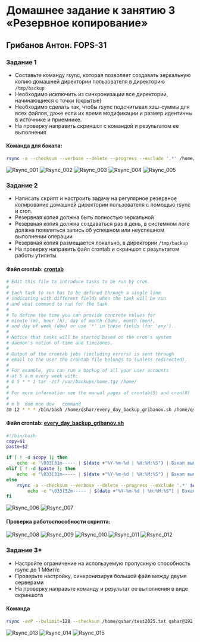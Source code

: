 # Домашнее задание к занятию 3 «Резервное копирование»
## Грибанов Антон. FOPS-31

### Задание 1
- Составьте команду rsync, которая позволяет создавать зеркальную копию домашней директории пользователя в директорию `/tmp/backup`
- Необходимо исключить из синхронизации все директории, начинающиеся с точки (скрытые)
- Необходимо сделать так, чтобы rsync подсчитывал хэш-суммы для всех файлов, даже если их время модификации и размер идентичны в источнике и приемнике.
- На проверку направить скриншот с командой и результатом ее выполнения

#### Команда для бэкапа:
```bash
rsync -a --checksum --verbose --delete --progress --exclude '.*' /home/qshar/ /tmp/backup
```
![Rsync_001](https://github.com/Qshar1408/sflt-homeworks-03/blob/main/img/sflt03_001.png)
![Rsync_002](https://github.com/Qshar1408/sflt-homeworks-03/blob/main/img/sflt03_002.png)
![Rsync_003](https://github.com/Qshar1408/sflt-homeworks-03/blob/main/img/sflt03_003.png)
![Rsync_004](https://github.com/Qshar1408/sflt-homeworks-03/blob/main/img/sflt03_004.png)
![Rsync_005](https://github.com/Qshar1408/sflt-homeworks-03/blob/main/img/sflt03_005.png)

### Задание 2
- Написать скрипт и настроить задачу на регулярное резервное копирование домашней директории пользователя с помощью rsync и cron.
- Резервная копия должна быть полностью зеркальной
- Резервная копия должна создаваться раз в день, в системном логе должна появляться запись об успешном или неуспешном выполнении операции
- Резервная копия размещается локально, в директории `/tmp/backup`
- На проверку направить файл crontab и скриншот с результатом работы утилиты.

#### Файл crontab: [crontab](https://github.com/Qshar1408/sflt-homeworks-03/blob/main/files/crontab)
```bash
# Edit this file to introduce tasks to be run by cron.
# 
# Each task to run has to be defined through a single line
# indicating with different fields when the task will be run
# and what command to run for the task
# 
# To define the time you can provide concrete values for
# minute (m), hour (h), day of month (dom), month (mon),
# and day of week (dow) or use '*' in these fields (for 'any').
# 
# Notice that tasks will be started based on the cron's system
# daemon's notion of time and timezones.
# 
# Output of the crontab jobs (including errors) is sent through
# email to the user the crontab file belongs to (unless redirected).
# 
# For example, you can run a backup of all your user accounts
# at 5 a.m every week with:
# 0 5 * * 1 tar -zcf /var/backups/home.tgz /home/
# 
# For more information see the manual pages of crontab(5) and cron(8)
# 
# m h  dom mon dow   command
30 12 * * * /bin/bash /home/qshar/every_day_backup_gribanov.sh /home/qshar/ /tmp/backup

```

#### Файл crontab: [every_day_backup_gribanov.sh](https://github.com/Qshar1408/sflt-homeworks-03/blob/main/files/every_day_backup_gribanov.sh)
```bash
#!/bin/bash
copy=$1
paste=$2

if [ ! -d $copy ]; then
	echo -e "\033[31m----- | $(date +"%Y-%m-%d | %H:%M:%S") | Бэкап выполнен неудачно! | Исходный каталог не существует. | -----\033[0m" >> /var/log/rsync-cron-$(date +"%Y-%m-%d").log
elif [ ! -d $paste ]; then
	echo -e "\033[31m----- | $(date +"%Y-%m-%d | %H:%M:%S") | Бэкап выполнен неудачно! | Целевой каталог не существует. | -----\033[0m" >> /var/log/rsync-cron-$(date +"%Y-%m-%d").log
else
	rsync -a --checksum --verbose --delete --progress --exclude '.*' $copy $paste >> /var/log/rsync-cron-$(date +"%Y-%m-%d").log
        echo -e "\033[32m----- | $(date +"%Y-%m-%d | %H:%M:%S") | Бэкап выполнен удачно! | -----\033[0m" >> /var/log/rsync-cron-$(date +"%Y-%m-%d").log
fi

```

![Rsync_006](https://github.com/Qshar1408/sflt-homeworks-03/blob/main/img/sflt03_006.png)
![Rsync_007](https://github.com/Qshar1408/sflt-homeworks-03/blob/main/img/sflt03_007.png)

#### Проверка работоспособности скрипта:

![Rsync_008](https://github.com/Qshar1408/sflt-homeworks-03/blob/main/img/sflt03_008.png)
![Rsync_009](https://github.com/Qshar1408/sflt-homeworks-03/blob/main/img/sflt03_009.png)
![Rsync_010](https://github.com/Qshar1408/sflt-homeworks-03/blob/main/img/sflt03_010.png)
![Rsync_011](https://github.com/Qshar1408/sflt-homeworks-03/blob/main/img/sflt03_011.png)
![Rsync_012](https://github.com/Qshar1408/sflt-homeworks-03/blob/main/img/sflt03_012.png)

### Задание 3*
- Настройте ограничение на используемую пропускную способность rsync до 1 Мбит/c
- Проверьте настройку, синхронизируя большой файл между двумя серверами
- На проверку направьте команду и результат ее выполнения в виде скриншота

#### Команда
```bash
rsync -avP --bwlimit=128 --checksum /home/qshar/test2025.txt qshar@192.168.1.27:/tmp/backup/test2025.txt
```
![Rsync_013](https://github.com/Qshar1408/sflt-homeworks-03/blob/main/img/sflt03_013.png)
![Rsync_014](https://github.com/Qshar1408/sflt-homeworks-03/blob/main/img/sflt03_014.png)
![Rsync_015](https://github.com/Qshar1408/sflt-homeworks-03/blob/main/img/sflt03_015.png)
